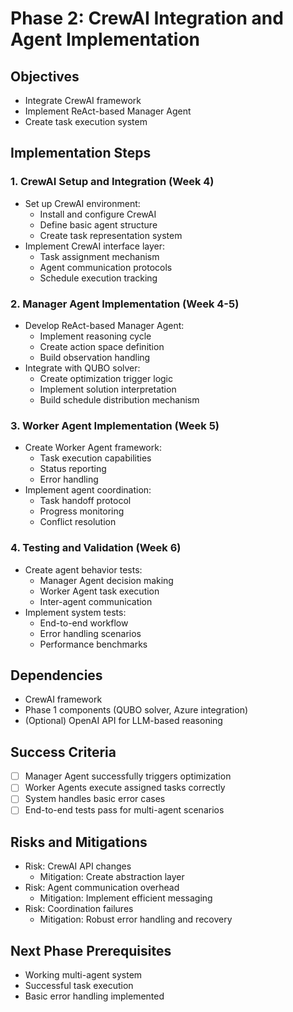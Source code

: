# Phase 2: CrewAI Integration and Agent Implementation

## Objectives
- Integrate CrewAI framework
- Implement ReAct-based Manager Agent
- Create task execution system

## Implementation Steps

### 1. CrewAI Setup and Integration (Week 4)
- Set up CrewAI environment:
  - Install and configure CrewAI
  - Define basic agent structure
  - Create task representation system
- Implement CrewAI interface layer:
  - Task assignment mechanism
  - Agent communication protocols
  - Schedule execution tracking

### 2. Manager Agent Implementation (Week 4-5)
- Develop ReAct-based Manager Agent:
  - Implement reasoning cycle
  - Create action space definition
  - Build observation handling
- Integrate with QUBO solver:
  - Create optimization trigger logic
  - Implement solution interpretation
  - Build schedule distribution mechanism

### 3. Worker Agent Implementation (Week 5)
- Create Worker Agent framework:
  - Task execution capabilities
  - Status reporting
  - Error handling
- Implement agent coordination:
  - Task handoff protocol
  - Progress monitoring
  - Conflict resolution

### 4. Testing and Validation (Week 6)
- Create agent behavior tests:
  - Manager Agent decision making
  - Worker Agent task execution
  - Inter-agent communication
- Implement system tests:
  - End-to-end workflow
  - Error handling scenarios
  - Performance benchmarks

## Dependencies
- CrewAI framework
- Phase 1 components (QUBO solver, Azure integration)
- (Optional) OpenAI API for LLM-based reasoning

## Success Criteria
- [ ] Manager Agent successfully triggers optimization
- [ ] Worker Agents execute assigned tasks correctly
- [ ] System handles basic error cases
- [ ] End-to-end tests pass for multi-agent scenarios

## Risks and Mitigations
- Risk: CrewAI API changes
  - Mitigation: Create abstraction layer
- Risk: Agent communication overhead
  - Mitigation: Implement efficient messaging
- Risk: Coordination failures
  - Mitigation: Robust error handling and recovery

## Next Phase Prerequisites
- Working multi-agent system
- Successful task execution
- Basic error handling implemented